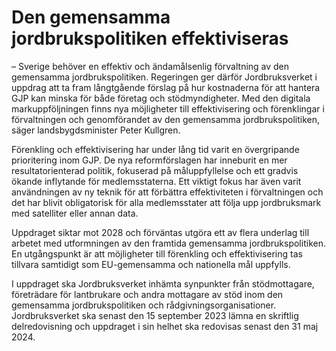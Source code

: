 # Den gemensamma jordbrukspolitiken effektiviseras

– Sverige behöver en effektiv och ändamålsenlig förvaltning av den gemensamma jordbrukspolitiken. Regeringen ger därför Jordbruksverket i uppdrag att ta fram långtgående förslag på hur kostnaderna för att hantera GJP kan minska för både företag och stödmyndigheter. Med den digitala markuppföljningen finns nya möjligheter till effektivisering och förenklingar i förvaltningen och genomförandet av den gemensamma jordbrukspolitiken, säger landsbygdsminister Peter Kullgren.

Förenkling och effektivisering har under lång tid varit en övergripande prioritering inom GJP. De nya reformförslagen har inneburit en mer resultatorienterad politik, fokuserad på måluppfyllelse och ett gradvis ökande inflytande för medlemsstaterna. Ett viktigt fokus har även varit användningen av ny teknik för att förbättra effektiviteten i förvaltningen och det har blivit obligatorisk för alla medlemsstater att följa upp jordbruksmark med satelliter eller annan data.

Uppdraget siktar mot 2028 och förväntas utgöra ett av flera underlag till arbetet med utformningen av den framtida gemensamma jordbrukspolitiken. En utgångspunkt är att möjligheter till förenkling och effektivisering tas tillvara samtidigt som EU-gemensamma och nationella mål uppfylls.

I uppdraget ska Jordbruksverket inhämta synpunkter från stödmottagare, företrädare för lantbrukare och andra mottagare av stöd inom den gemensamma jordbrukspolitiken och rådgivningsorganisationer. Jordbruksverket ska senast den 15 september 2023 lämna en skriftlig delredovisning och uppdraget i sin helhet ska redovisas senast den 31 maj 2024.
